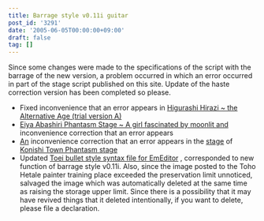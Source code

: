 ```yaml
---
title: Barrage style v0.11i guitar
post_id: '3291'
date: '2005-06-05T00:00:00+09:00'
draft: false
tag: []
---
```


Since some changes were made to the specifications of the script with the barrage of the new version, a problem occurred in which an error occurred in part of the stage script published on this site. Update of the haste correction version has been completed so please.

*   Fixed inconvenience that an error appears in [Higurashi Hirazi ~ the Alternative Age (trial version A)](/!/thA/)
*   [Eiya Abashiri Phantasm Stage ~ A girl fascinated by moonlit and](/tag/touhou-in-phantasm) inconvenience correction that an error appears
*   [An](/tag/touhou-eosd-phantasm) inconvenience correction that an error appears in the [stage](/tag/touhou-eosd-phantasm) of [Konishi Town Phantasm stage](/tag/touhou-eosd-phantasm)
*   Updated [Toei bullet style syntax file for EmEditor](/emeditor-danmakufu) , corresponded to new function of barrage style v0.11i. Also, since the image posted to the Toho Hetale painter training place exceeded the preservation limit unnoticed, salvaged the image which was automatically deleted at the same time as raising the storage upper limit. Since there is a possibility that it may have revived things that it deleted intentionally, if you want to delete, please file a declaration.